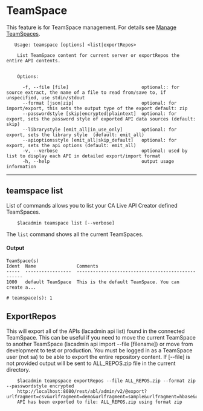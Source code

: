 # TeamSpace
This feature is for TeamSpace management. For details see [Manage TeamSpaces](https://docops.ca.com/ca-live-api-creator/5-0/en/configuring/manage-teamspaces).

```
   Usage: teamspace [options] <list|exportRepos>
  
    List TeamSpace content for current server or exportRepos the entire API contents.
  
  
    Options:
  
      -f, --file [file]                           optional:: for source extract, the name of a file to read from/save to, if unspecified, use stdin/stdout
      --format [json|zip]                         optional: for import/export, this sets the output type of the export default: zip
      --passwordstyle [skip|encrypted|plaintext]  optional: for export, sets the password style of exported API data sources (default: skip)
      --librarystyle [emit_all|in_use_only]       optional: for export, sets the library style  (default: emit_all)
      --apioptionsstyle [emit_all|skip_default]   optional: for export, sets the api options (default: emit_all)
      -v, --verbose                               optional: used by list to display each API in detailed export/import format
      -h, --help                                  output usage information

```


***
## teamspace list
List of commands allows you to list your CA Live API Creator defined TeamSpaces. 

```
    $lacadmin teamspace list [--verbose]
```

The `list` command shows all the current TeamSpaces.

#### Output
```
TeamSpace(s)                                                                                                                                  
Ident  Name               Comments                                          
-----  -----------------  --------------------------------------------------
1000   default TeamSpace  This is the default TeamSpace. You can create a...

# teamspace(s): 1                                                                                                                                             
```


## ExportRepos
This will export all of the APIs (lacadmin api list) found in the connected TeamSpace.  This can be useful
if you need to move the current TeamSpace to another TeamSpace (lacadmin api import --file [filename]) or move
from development to test or production.  You must be logged in as a TeamSpace user (not sa) to be able to export 
the entire repository content.
If [--file] is not provided output will be sent to ALL_REPOS.zip file in the current directory.
```
    $lacadmin teampspace exportRepos --file ALL_REPOS.zip --format zip --passwordstyle encrypted
    http://localhost:8080/rest/abl/admin/v2/@export?urlfragment=csv&urlfragment=demo&urlfragment=sample&urlfragment=hbase&urlfragment=cassandra&urlfragment=sap&responseformat=zip&passwordstyle=skip&authtokenstyle=skip_auto&apioptionsstyle=emit_all&librarystyle=emit_all
    API has been exported to file: ALL_REPOS.zip using format zip
    
```


